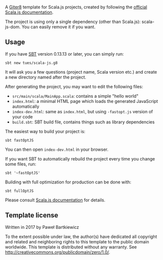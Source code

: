 A [Giter8][g8] template for Scala.js projects, created by following the [official Scala.js documentation][scalajs-tutorial].

The project is using only a single dependency (other than Scala.js): scala-js-dom. You can easily remove it if you want.

Usage
-----
If you have [SBT][sbt] version 0.13.13 or later, you can simply run:

```
sbt new tues/scala-js.g8
```

It will ask you a few questions (project name, Scala version etc.) and create a new directory named after the project.

After generating the project, you may want to edit the following files:

 - `src/main/scala/MainApp.scala`: contains a simple "hello world"
 - `index.html`: a minimal HTML page which loads the generated JavaScript automatically
 - `index-dev.html`: same as `index.html`, but using `-fastopt.js` version of your code
 - `build.sbt`: SBT build file, contains things such as library dependencies

The easiest way to build your project is:

```
sbt fastOptJS
```

You can then open `index-dev.html` in your browser.

If you want SBT to automatically rebuild the project every time you change some files, run:

```
sbt '~fastOptJS'
```

Building with full optimization for production can be done with:

```
sbt fullOptJS
```

Please consult [Scala.js documentation][scalajs-tutorial] for details.

Template license
----------------
Written in 2017 by Paweł Bartkiewicz

To the extent possible under law, the author(s) have dedicated all copyright and related
and neighboring rights to this template to the public domain worldwide.
This template is distributed without any warranty. See <http://creativecommons.org/publicdomain/zero/1.0/>.

[g8]: https://github.com/foundweekends/giter8
[sbt]: http://www.scala-sbt.org/
[scalajs-tutorial]: https://www.scala-js.org/tutorial/basic/
